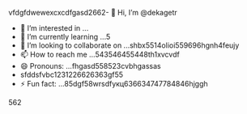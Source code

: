 vfdgfdwewexcxcdfgasd2662- 👋 Hi, I’m @dekagetr
- 👀 I’m interested in ...
- 🌱 I’m currently learning ...5
- 💞️ I’m looking to collaborate on ...shbx5514olioi559696hgnh4feujy
- 📫 How to reach me ...543546455448th1xvcvdf
- 😄 Pronouns: ...fhgasd558523cvbhgassas
- sfddsfvbc1231226626363gf55
- ⚡ Fun fact: ...85dgf58wrsdfукц636634747784846hjggh
<!---ads2dfgvcb
dekagetr/dekagetr is a ✨ special ✨ repositor456y becaus456 its `README.md` (this file) appears on your GitHub profildgfe.696
You can click the Preview link to take a look at your changes.vh
--->562
